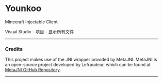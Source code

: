 # Younkoo
 Minecraft Injectable Client

Visual Studio - 项目 - 显示所有文件

---
### Credits

This project makes use of the JNI wrapper provided by MetaJNI. MetaJNI is an open-source project developed by Lefraudeur, which can be found at [MetaJNI GitHub Repository](https://github.com/Lefraudeur/MetaJNI).

---

